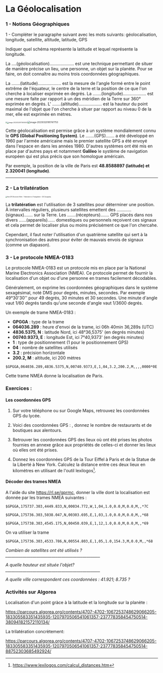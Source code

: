 # La Géolocalisation



### 1 - Notions Géographiques

1 - Compléter le paragraphe suivant avec les mots suivants: géolocalisation, longitude, satellite, altitude, latitude, GPS

Indiquer quel schéma représente la latitude et lequel représente la longitude.

La ....(géolocalisation).................... est une technique permettant de situer de manière précise un lieu, une personne, un objet sur la planète. Pour se faire, on doit connaître au moins trois coordonnées géographiques.

La .......(latitude)................... est la mesure de l'angle formé entre le point extrême de l'équateur, le centre de la terre et la position de ce que l'on cherche à localiser exprimée en degrés. La  .......(longitude)................... est une mesure faite par rapport à un des méridien de la Terre sur 360° exprimée en degrés. L' .......(altitude)................... est la hauteur du point maximal de l'objet que l'on cherche à situer par rapport au niveau 0 de la mer, elle est exprimée en mètres.



<img src="im1.png" style="zoom:33%" /><img src="im2.png" alt="image-20230320173930303" style="zoom:33%;" /><img src="im3.png" alt="image-20230320181747753" style="zoom:50%;" />



Cette géolocalisation est permise grâce à un système mondialement connu le **GPS (Global Positioning System)**. Le .......(GPS)....... a été développé en 1960 par l'armée américaine mais le premier satellite GPS a été envoyé dans l'espace en dans les années 1980. D'autres systèmes ont été mis en place par d'autres pays et notamment **Galileo** le système de navigation européen qui est plus précis que son homologue américain.

Par exemple, la position de la ville de Paris est **48.8588897 (latitude) et 2.320041 (longitude)**.

__________



### 2 - La trilatération



<img src="https://gisgeography.com/wp-content/uploads/2016/11/Trilateration-4.png" alt="How GPS Receivers Work - Trilateration vs Triangulation - GIS Geography" style="zoom:30%;" />



La **trilatération** est l'utilisation de 3 satellites pour déterminer une position. À intervalles réguliers, plusieurs satellites emettent des ............(signaux)....... sur la Terre. Les .......(récepteurs)....... GPS placés dans nos divers ......(appareils)...... domestiques ou personnels reçoivent ces signaux et cela permet de localiser plus ou moins précisément ce que l'on chercahe.

Cependant, il faut noter l'utilisation d'un quatrième satellite qui sert à la synchronisation des autres pour éviter de mauvais envois de signaux (comme un diapason).



### 3 - Le protocole NMEA-0183

Le protocole NMEA-0183 est un protocole mis en place par la National Marine Electronics Association (NMEA). Ce protocole permet de fournir la localisation d'un objet ou d'une personne en trames facilement décodables.

Généralement, on exprime les coordonnées géographiques dans le système sexagésimal, noté DMS pour degrés, minutes, secondes. Par exemple 49°30'30'' pour 49 degrés, 30 minutes et 30 secondes. Une minute d'angle vaut 1/60 degrés tandis qu'une seconde d'angle vaut 1/3600 degrés.

Un exemple de trame NMEA-0183 :

- **GPGGA** : type de la trame
- **064036.289** : heure d'envoi de la trame, ici 06h 40min 36,289s (UTC)
- **4836.5375, N** : latitude Nord, ici 48°36,5375' (en degrés minutes)
- **00740.9373, E** : longitude Est, ici 7°40,9373' (en degrés minutes)
- **1** : type de positionnement (1 pour le positionnement GPS)
- **04** : nombre de satellites utilisés
- **3.2** : précision horizontale
- **200.2, M** : altitude, ici 200 mètres

```
$GPGGA,064036.289,4836.5375,N,00740.9373,E,1,04,3.2,200.2,M,,,,0000*0E
```

Cette trame NMEA donne la localisation de Paris.



### Exercices : 

#### Les coordonnées GPS

1. Sur votre téléphone ou sur Google Maps, retrouvez les coordonnées GPS du lycée.

	
	
2. Voici des coordonnées GPS : , donnez le nombre de restaurants et de boutiques aux alentours.

	
	
3. Retrouver les coordonnées GPS des lieux où ont été prises les photos fournies en annexe grâce aux propriétés de celles-ci et donner les lieux où elles ont été prises.

	
	
4. Donnez les coordonnées GPS de la Tour Eiffel à Paris et de la Statue de la Liberté à New York. Calculez la distance entre ces deux lieux en kilomètres en utilisant de l'outil lexilogos[^1].




[^1]:https://www.lexilogos.com/calcul_distances.htm



#### Décoder des trames NMEA

A l'aide du site https://rl.se/gprmc, donner la ville dont la localisation est donnée par les trames NMEA suivantes :

```
$GPGGA,175737.303,4449.833,N,00034.772,W,1,04,1.0,0.0,M,0.0,M,,*7C

$GPGGA,175736.303,5038.047,N,00303.695,E,1,03,1.0,0.0,M,0.0,M,,*68

$GPGGA,175738.303,4545.175,N,00450.039,E,1,12,1.0,0.0,M,0.0,M,,*69
```

On va utiliser la trame

```
$GPGGA,175736.303,4533.786,N,00554.803,E,1,05,1.0,154.3,M,0.0,M,,*68
```

*Combien de satellites ont été utilisés ?_________________________________________________*

*A quelle hauteur est située l'objet? _________________________________________________*

*A quelle ville correspondent ces coordonnées : 41.921; 8.735 ?* 



### Activités sur Algorea

Localisation d'un point gràce à la latitude et la longitude sur la planète  :

https://parcours.algorea.org/contents/4707-4702-1067253748629066205-183305583351435935-1207970506541061357-237778358454750514-380941821572110134/

La trilatération concrètement:

https://parcours.algorea.org/contents/4707-4702-1067253748629066205-183305583351435935-1207970506541061357-237778358454750514-88752303685492924/
